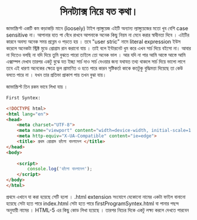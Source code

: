 <h1 align="center">সিনট্যাক্স নিয়ে  যত কথা।</h1>
জাভাস্ক্রিপ্ট একটি কম কড়াকড়ি মানে (loosely) টাইপ ল্যাঙ্গুয়েজ এইটি অন্যান্য ল্যাঙ্গুয়েজের মতো খুব বেশি case sensitive না।  আপানার হাত পা বেঁধে রাখবে আপনাকে অনেক কিছু নিয়ম না মেনে করার স্বাধীনতা দিবে । এইটির কারনে অবস্য অনেক সময় প্রব্লেম ও পড়তে হয় । তবে "user stric" নামে literal expression ইউস করেলে অনেকটা স্ট্রিক্ট মুডে প্রোগ্রাম রান করানো যায় । তাই বলে ইন্টারনেট ধুম করে এখন সার্চ দিয়ে বইসো না। আবার না দিতেও বলছি না যদি দিয়ে তুমি বুঝতে পারো তাইলে তো অনেক ভাল । আর যদি না পার আমি  আস্তে  আস্তে আমি এক্সাম্পল দেখাব  তারপর একটু বুঝে যত ইচ্ছা সার্চ দাও সার্চ দেওয়ার জন্য যথাযত তথ্য থাকলে সার্চ দিয়ে ভালো লাগে তবে এই ধারণা অনেকের ক্ষেত্রে ভুল প্রামাণিত ও হতে পারে কারন সৃষ্টিকর্তা কাকে কতটুকু বুদ্ধিমত্তা দিয়েছে তা কেউ বলতে পারে না । যখন তার প্রতিভা প্রাকাশ পায় তখন বুঝা যায়। 

জাভাস্ক্রিপ্ট তিন রকম ভাবে  লিখা যায় । 

```html
First Syntex:

<!DOCTYPE html>
<html lang="en">
<head>
    <meta charset="UTF-8">
    <meta name="viewport" content="width=device-width, initial-scale=1.0">
    <meta http-equiv="X-UA-Compatible" content="ie=edge">
    <title> প্রথম প্রোগ্রাম হ্যাঁলো বাংলাদেশ </title>
</head>
<body>
   
    <script>
        console.log('হ্যাঁলো বাংলাদেশ');
    </script>
</body>
</html>
```

প্রথমে এখানে যা করা হয়েছে সেটি হলো । .html extension সংযোগে যেকোনো নামের একটা ফাইল বানানো হয়েছে সেটা হতে পারে index.html সেটা হতে পারে firstProgramSyntex.html বা পানার পছন্দ অনুযায়ী নামের ।  HTML-5 এর কিছু কোড লিখা হয়েছে । তারপর নিচের দিকে একটু লক্ষ্য করলে দেখতে পারবেন <script> নামের একটা ট্যাগ লিখা হয়েছে  এবং তার মধ্যে কোড লিখা হয়েছে console.log('হ্যাঁলো বাংলাদেশ');  এবার আপনি রান করেন তাইলে  ব্রাউজারে কিছু দেখতে পাবেন না পাবেন কেমন করে আউট পুট তো কনসোলে আছে তাইলে ক্রোমে হলে f12 press করেন আর তাহলে ওপেন হয়ে যাবে কনসোল আর দেখতে পাবেন আউটপুট ।  

```reStructuredText
হ্যাঁলো বাংলাদেশ
```



```html
Second syntex:

<!DOCTYPE html>
<html lang="en">
<head>
    <meta charset="UTF-8">
    <meta name="viewport" content="width=device-width, initial-scale=1.0">
    <meta http-equiv="X-UA-Compatible" content="ie=edge">
    <title> দ্বিতীয় প্রোগ্রাম আমি তুমায় ভালবাসি </title>
</head>
<body>
    <form>
        <button onclick="return confirm('আমি তুমায় ভালবাসি')">
           ক্লিক করে জেনে নিন  
        </button>
        <!--javascript in inner tag -->
    </form>
</body>
</html>

```

আগের মতো একটা পছন্দ অনুযায়ী নামে ফাইল বানিয়ে নেওয়া হয়েছে ।  HTML-5 এর কিছু কোড লিখা হয়েছে । তারপর  <from> ট্যাগের ভিতরে লক্ষ্য করলে দেখতে পাবেন <button> নামে আরেকটা ট্যাগ আছে । এই বাটন তো আপনার সার্টের বাটন না এটা HTML এর ট্যাগ বাটন  এটাতে  দিকে একটু লক্ষ্য করলে দেখতে পারবেন onclick attribute এর সাথে কিছু কোড লিখা হইয়েছে  নামের একটা ট্যাগ লিখা হয়েছে  এবং তার মধ্যে কোড লিখা হয়েছে console.log('আমি তুমায় ভালবাসি');  এবার আপনি আগের মত করে রান করেন তাইলে আউটপুট দেখতে পারবেন। 

```reStructuredText
আমি তুমায় ভালবাসি
```



```html
Third syntex :

<!DOCTYPE html>
<html lang="en">
<head>
    <meta charset="UTF-8">
    <meta name="viewport" content="width=device-width, initial-scale=1.0">
    <meta http-equiv="X-UA-Compatible" content="ie=edge">
    <title> তৃতীয় প্রোগ্রাম বাংলাদেশ সবুজ শ্যামল দেশ </title>
</head>
<body>
    
    <script src="index.js"></script>
    <!-- js file include from spearate file with .js extenstion-->
</body>
</html>
```

```javascript
index.js file

console.log('বাংলাদেশ সবুজ শ্যামল দেশ');
```

এই প্রোগ্রামের জন্য যা করা হয়েছে প্রথমে আগের মতো একটি HTML ফাইল বানানো হইয়েছে তাতে কিছু HTML-5 এর কোড লিখা হয়েছে। কিন্ত একটু কিছু ভিন্ন করা হয়েছে আর সেটা হলো index.js নামে আরেক টা ফাইল করা হয়েছে আর সেটিতে লেখা আছে । 

```javascript
console.log('বাংলাদেশ সবুজ শ্যামল দেশ');
```

এবার সেই index.js ফাইল টিকে ইমপ্লিমেন্ট করে নিতে হবে কেমন করে করব এত্ত বড় কঠিন কাজ । আরে বাবা এত্ত কঠিন না শুধু লিখতে হবে 13 no লাইনের মতো করে তারপর ইমপ্লিমেন্ট করে দিতে হবে সেই ফাইলটি আর বাস রান করিয়ে নিন । 

এখন আপনার কাজ হচ্ছে আপনি এইরকম আরো কিছু প্রোগ্রাম লিখবেন যেখানে আপনি আপনার প্রিয় দুইজন মানুষ এবং আমাদের দেশ নিয়ে লিখবেন। তো শুরু করে দিন আর লিখা শেষ হলে আমাকে মেইল করে জানিয়ে দিন pro.nipu@gmail.com এই মেইলে মাধ্যমে।

